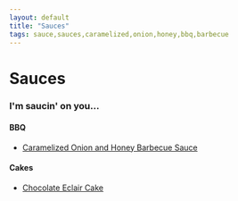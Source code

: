 ```yaml
---
layout: default
title: "Sauces"
tags: sauce,sauces,caramelized,onion,honey,bbq,barbecue
---
```

# Sauces

### I'm saucin' on you...

#### BBQ
* [Caramelized Onion and Honey Barbecue Sauce]({{site.github.url}}/Sauces/CaramelizedOnionHoneyBarbecueSauce/index.html)

#### Cakes
* [Chocolate Eclair Cake]({{site.github.url}}/Desserts/ChocolateEclairCake/index.html)
